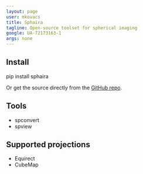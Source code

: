 ```yaml
---
layout: page
user: mkovacs
title: Sphaira
tagline: Open-source toolset for spherical imaging
google: UA-72173163-1
args: none
---
```


## Install

pip install sphaira

Or get the source directly from the [GitHub repo](https://github.com/mkovacs/sphaira).

## Tools

* spconvert
* spview

## Supported projections

* Equirect
* CubeMap
